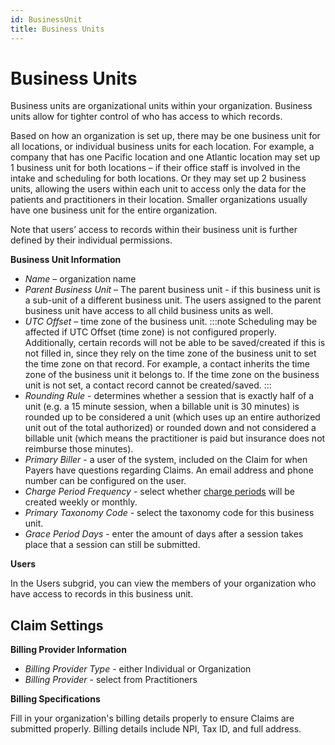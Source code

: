 ```yaml
---
id: BusinessUnit
title: Business Units
---
```

# Business Units

Business units are organizational units within your organization. Business units allow for tighter control of who has access to which records. 

Based on how an organization is set up, there may be one business unit for all locations, or individual business units for each location. For example, a company that has one Pacific location and one Atlantic location may set up 1 business unit for both locations – if their office staff is involved in the intake and scheduling for both locations. Or they may set up 2 business units, allowing the users within each unit to access only the data for the patients and practitioners in their location. Smaller organizations usually have one business unit for the entire organization. 

Note that users’ access to records within their business unit is further defined by their individual permissions.

**Business Unit Information**

- *Name* – organization name
- *Parent Business Unit* – The parent business unit - if this business unit is a sub-unit of a different business unit. The users assigned to the parent business unit have access to all child business units as well.
- *UTC Offset* – time zone of the business unit. 
    :::note
    Scheduling may be affected if UTC Offset (time zone) is not configured properly. Additionally, certain records will not be able to be saved/created if this is not filled in, since they rely on the time zone of the business unit to set the time zone on that record. For example, a contact inherits the time zone of the business unit it belongs to. If the time zone on the business unit is not set, a contact record cannot be created/saved.
    :::
- *Rounding Rule* - determines whether a session that is exactly half of a unit (e.g. a 15 minute session, when a billable unit is 30 minutes) is rounded up to be considered a unit (which uses up an entire authorized unit out of the total authorized) or rounded down and not considered a billable unit (which means the practitioner is paid but insurance does not reimburse those minutes).
- *Primary Biller* - a user of the system, included on the Claim for when Payers have questions regarding Claims. An email address and phone number can be configured on the user.
- *Charge Period Frequency* - select whether [charge periods](../Billing/ChargePeriods.md) will be created weekly or monthly.
- *Primary Taxonomy Code* - select the taxonomy code for this business unit.
- *Grace Period Days* - enter the amount of days after a session takes place that a session can still be submitted.

**Users**

In the Users subgrid, you can view the members of your organization who have access to records in this business unit.

## Claim Settings

**Billing Provider Information**

- *Billing Provider Type* - either Individual or Organization
- *Billing Provider* - select from Practitioners

**Billing Specifications**

Fill in your organization's billing details properly to ensure Claims are submitted properly. Billing details include NPI, Tax ID, and full address.